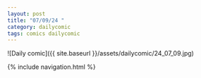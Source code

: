 ```yaml
---
layout: post
title: "07/09/24 "
category: dailycomic
tags: comics dailycomic
---
```

![Daily comic]({{ site.baseurl }}/assets/dailycomic/24_07_09.jpg)

{% include navigation.html %}

